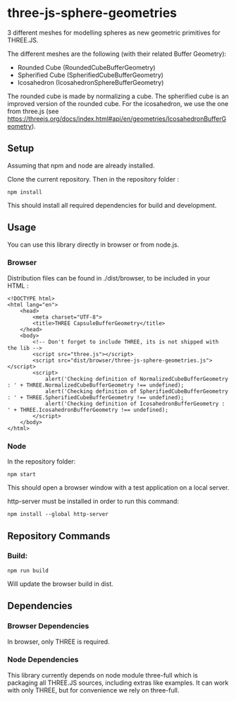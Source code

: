 # three-js-sphere-geometries
3 different meshes for modelling spheres as new geometric primitives for THREE.JS.

The different meshes are the following (with their related Buffer Geometry):
* Rounded Cube (RoundedCubeBufferGeometry)
* Spherified Cube (SpherifiedCubeBufferGeometry)
* Icosahedron (IcosahedronSphereBufferGeometry)

The rounded cube is made by normalizing a cube.
The spherified cube is an improved version of the rounded cube.
For the icosahedron, we use the one from three.js (see https://threejs.org/docs/index.html#api/en/geometries/IcosahedronBufferGeometry).


## Setup
Assuming that npm and node are already installed.

Clone the current repository. Then in the repository folder :

```
npm install
```

This should install all required dependencies for build and development.

## Usage
You can use this library directly in browser or from node.js.

### Browser
Distribution files can be found in ./dist/browser, to be included in your HTML :

```
<!DOCTYPE html>
<html lang="en">
    <head>
        <meta charset="UTF-8">
        <title>THREE CapsuleBufferGeometry</title>
    </head>
    <body>
        <!-- Don't forget to include THREE, its is not shipped with the lib -->
        <script src="three.js"></script>
        <script src="dist/browser/three-js-sphere-geometries.js"></script>
        <script>
            alert('Checking definition of NormalizedCubeBufferGeometry : ' + THREE.NormalizedCubeBufferGeometry !== undefined);
            alert('Checking definition of SpherifiedCubeBufferGeometry : ' + THREE.SpherifiedCubeBufferGeometry !== undefined);
            alert('Checking definition of IcosahedronBufferGeometry : ' + THREE.IcosahedronBufferGeometry !== undefined);
        </script>
    </body>
</html>
```

### Node
In the repository folder:

```
npm start
```

This should open a browser window with a test application on a local server.

http-server must be installed in order to run this command:

```
npm install --global http-server
```

## Repository Commands
### Build:

```
npm run build
```

Will update the browser build in dist.

## Dependencies
### Browser Dependencies
In browser, only THREE is required.

### Node Dependencies
This library currently depends on node module three-full which is packaging all THREE.JS sources, including extras like examples. It can work with only THREE, but for convenience we rely on three-full.
